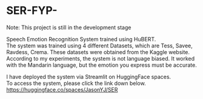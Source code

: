 # SER-FYP-
Note: This project is still in the development stage

Speech Emotion Recognition System trained using HuBERT. <br>
The system was trained using 4 different Datasets, which are Tess, Savee, Ravdess, Crema. These datasets were obtained from the Kaggle website.<br>
According to my experiments, the system is not language biased. It worked with the Mandarin language, but the emotion you express must be accurate.<br>

I have deployed the system via Streamlit on HuggingFace spaces.<br>
To access the system, please click the link down below.<br>
https://huggingface.co/spaces/JasonYJ/SER

